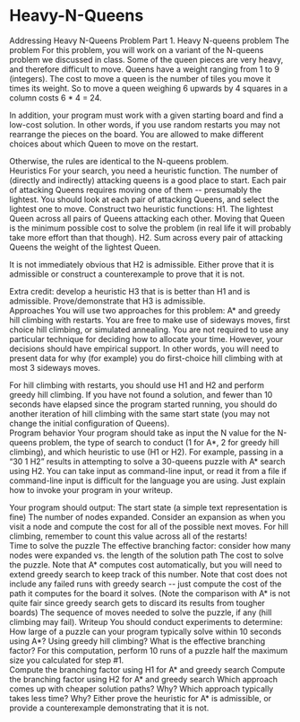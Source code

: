 # Heavy-N-Queens
Addressing Heavy N-Queens Problem
Part 1.  Heavy N-queens problem
The problem
For this problem, you will work on a variant of the N-queens problem we discussed in class.  Some of the queen pieces are very heavy, and therefore difficult to move.  Queens have a weight ranging from 1 to 9 (integers).  The cost to move a queen is the number of tiles you move it times its weight.  So to move a queen weighing 6 upwards by 4 squares in a column costs 6 * 4 = 24.  

In addition, your program must work with a given starting board and find a low-cost solution.  In other words, if you use random restarts you may not rearrange the pieces on the board.  You are allowed to make different choices about which Queen to move on the restart.  

Otherwise, the rules are identical to the N-queens problem.  
Heuristics
For your search, you need a heuristic function.  The number of (directly and indirectly) attacking queens is a good place to start.  Each pair of attacking Queens requires moving one of them -- presumably the lightest.  You should look at each pair of attacking Queens, and select the lightest one to move.  Construct two heuristic functions:
H1.  The lightest Queen across all pairs of Queens attacking each other.  Moving that Queen is the minimum possible cost to solve the problem (in real life it will probably take more effort than that though).
H2.  Sum across every pair of attacking Queens the weight of the lightest Queen.

It is not immediately obvious that H2 is admissible.  Either prove that it is admissible or construct a counterexample to prove that it is not.  

Extra credit:  develop a heuristic H3 that is is better than H1 and is admissible.  Prove/demonstrate that H3 is admissible.  
Approaches
You will use two approaches for this problem:  A* and greedy hill climbing with restarts.  You are free to make use of sideways moves, first choice hill climbing, or simulated annealing.  You are not required to use any particular technique for deciding how to allocate your time.  However, your decisions should have empirical support.  In other words, you will need to present data for why (for example) you do first-choice hill climbing with at most 3 sideways moves.    

For hill climbing with restarts, you should use H1 and H2 and perform greedy hill climbing.  If you have not found a solution, and fewer than 10 seconds have elapsed since the program started running, you should do another iteration of hill climbing with the same start state (you may not change the initial configuration of Queens).  
Program behavior 
Your program should take as input the N value for the N-queens problem, the type of search to conduct (1 for A*, 2 for greedy hill climbing), and which heuristic to use (H1 or H2).  For example, passing in a “30 1 H2” results in attempting to solve a 30-queens puzzle with A* search using H2.  You can take input as command-line input, or read it from a file if command-line input is difficult for the language you are using.  Just explain how to invoke your program in your writeup.
  
Your program should output:
The start state (a simple text representation is fine)
The number of nodes expanded.  Consider an expansion as when you visit a node and compute the cost for all of the possible next moves.  For hill climbing, remember to count this value across all of the restarts!  
Time to solve the puzzle
The effective branching factor:  consider how many nodes were expanded vs. the length of the solution path
The cost to solve the puzzle.  Note that A* computes cost automatically, but you will need to extend greedy search to keep track of this number.  Note that cost does not include any failed runs with greedy search -- just compute the cost of the path it computes for the board it solves.  (Note the comparison with A* is not quite fair since greedy search gets to discard its results from tougher boards)
The sequence of moves needed to solve the puzzle, if any (hill climbing may fail).
Writeup
You should conduct experiments to determine:
How large of a puzzle can your program typically solve within 10 seconds using A*?  Using greedy hill climbing?
What is the effective branching factor?  For this computation, perform 10 runs of a puzzle half the maximum size you calculated for step #1.    
Compute the branching factor using H1 for A* and greedy search
Compute the branching factor using H2 for A* and greedy search
Which approach comes up with cheaper solution paths?  Why?
Which approach typically takes less time?  Why?
Either prove the heuristic for A* is admissible, or provide a counterexample demonstrating that it is not.
